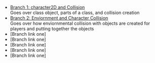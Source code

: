 - [Branch 1: character2D and Collision](https://github.com/LunarKitsune/GodotTest1/tree/01--Character2DNode) <br>
Goes over class object, parts of a class, and collision creation <br>
- [Branch 2: Enviornment and Character Collision](https://github.com/LunarKitsune/GodotTest1/tree/02--Enviornment-and-Character-Collision)<br>
Goes over how enviornmental collision with objects are created for players and putting together the objects
- [Branch link one]<br>
- [Branch link one]<br>
- [Branch link one]<br>
- [Branch link one]<br>
- [Branch link one]<br>

